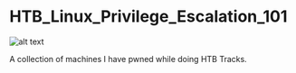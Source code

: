 # HTB_Linux_Privilege_Escalation_101

![alt text](https://techround.co.uk/wp-content/uploads/2023/09/hack-the-box-e1694085620820.png)

A collection of machines I have pwned while doing HTB Tracks.
